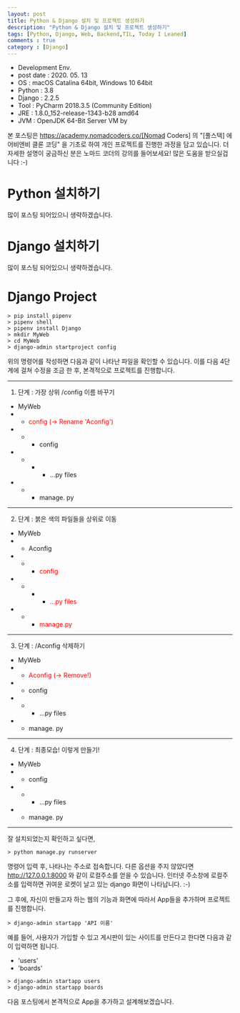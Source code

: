 ```yaml
---
layout: post
title: Python & Django 설치 및 프로젝트 생성하기
description: "Python & Django 설치 및 프로젝트 생성하기"
tags: [Python, Django, Web, Backend,TIL, Today I Leaned]
comments : true
category : [Django]
---
```

* Development Env.
* post date : 2020. 05. 13
* OS : macOS Catalina 64bit, Windows 10 64bit
* Python : 3.8
* Django : 2.2.5
* Tool : PyCharm 2018.3.5 (Community Edition)
* JRE : 1.8.0_152-release-1343-b28 amd64
* JVM : OpenJDK 64-Bit Server VM by 

본 포스팅은 https://academy.nomadcoders.co/[Nomad Coders] 의 "[풀스택] 에어비엔비 클론 코딩" 을 기초로 하여 개인 프로젝트를 진행한 과정을 담고 있습니다. 더 자세한 설명이 궁금하신 분은 노마드 코더의 강의를 들어보세요! 많은 도움을 받으실겁니다 :-)



# Python  설치하기
많이 포스팅 되어있으니 생략하겠습니다.

# Django 설치하기
많이 포스팅 되어있으니 생략하겠습니다.

# Django Project
``` commend
> pip install pipenv
> pipenv shell
> pipenv install Django
> mkdir MyWeb
> cd MyWeb
> django-admin startproject config
```
위의 명령어를 작성하면 다음과 같이 나타난 파일을 확인할 수 있습니다. 이를 다음 4단계에 걸쳐 수정을 조금 한 후, 본격적으로 프로젝트를 진행합니다.

---
1. 단계 : 가장 상위 /config 이름 바꾸기
- MyWeb
- - <span style="color:red">config (-> Rename 'Aconfig')</span>
- - - config
- - - - ...py files
- - - manage. py

---
2. 단계 : 붉은 색의 파일들을 상위로 이동
- MyWeb
- - Aconfig
- - - <span style="color:red">config</span>
- - - - <span style="color:red">...py files</span>
- - - <span style="color:red">manage.py</span>

---
3. 단계 : /Aconfig 삭제하기
- MyWeb
- - <span style="color:red">Aconfig (-> Remove!)</span>
- - config
- - - ...py files
- - manage. py

---
4. 단계 : 최종모습! 이렇게 만들기!
- MyWeb
- - config
- - - ...py files
- - manage. py

---


잘 설치되었는지 확인하고 싶다면,
``` commend
> python manage.py runserver
```
명령어 입력 후, 나타나는 주소로 접속합니다. 다른 옵션을 주지 않았다면 http://127.0.0.1:8000 와 같이 로컬주소를 얻을 수 있습니다. 인터넷 주소창에 로컬주소를 입력하면 귀여운 로켓이 날고 있는 django 화면이 나타납니다. :-)

그 후에, 자신이 만들고자 하는 웹의 기능과 화면에 따라서 App들을 추가하며 프로젝트를 진행합니다.

``` commend
> django-admin startapp 'API 이름'
```
예를 들어, 사용자가 가입할 수 있고 게시판이 있는 사이트를 만든다고 한다면 다음과 같이 입력하면 됩니다.
- 'users'
- 'boards'
``` commend
> django-admin startapp users
> django-admin startapp boards
```


다음 포스팅에서 본격적으로 App을 추가하고 설계해보겠습니다.